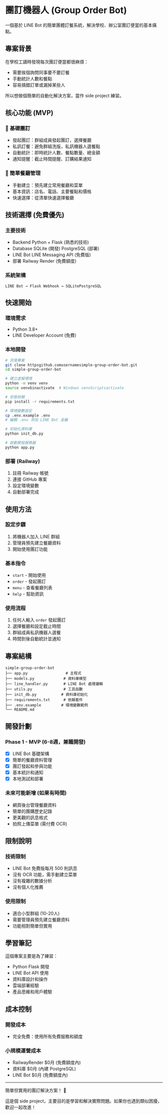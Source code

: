 # 團訂機器人 (Group Order Bot)

一個基於 LINE Bot 的簡單團體訂餐系統，解決學校、辦公室團訂便當的基本痛點。

## 專案背景

在學校工讀時發現每次團訂便當都很麻煩：
- 需要挨個詢問同事要不要訂餐
- 手動統計人數和餐點
- 容易搞錯訂單或漏掉某些人

所以想做個簡單的自動化解決方案，當作 side project 練習。

## 核心功能 (MVP)

### 🍱 基礎團訂
- 發起團訂：群組成員發起團訂，選擇餐廳
- 私訊訂餐：避免群組洗版，私訊機器人選餐點
- 自動統計：即時統計人數、餐點數量、總金額
- 通知提醒：截止時間提醒、訂購結果通知

### 🏪 簡單餐廳管理
- 手動建立：預先建立常用餐廳和菜單
- 基本資訊：店名、電話、主要餐點和價格
- 快速選擇：從清單快速選擇餐廳

## 技術選擇 (免費優先)

### 主要技術
- Backend Python + Flask (熟悉的技術)
- Database SQLite (開發)  PostgreSQL (部署)
- LINE Bot LINE Messaging API (免費版)
- 部署 Railway  Render (免費額度)

### 系統架構
```
LINE Bot → Flask Webhook → SQLitePostgreSQL
```

## 快速開始

### 環境需求
- Python 3.8+
- LINE Developer Account (免費)

### 本地開發
```bash
# 克隆專案
git clone httpsgithub.comusernamesimple-group-order-bot.git
cd simple-group-order-bot

# 建立虛擬環境
python -m venv venv
source venvbinactivate  # Windows venvScriptsactivate

# 安裝依賴
pip install -r requirements.txt

# 環境變數設定
cp .env.example .env
# 編輯 .env 添加 LINE Bot 金鑰

# 初始化資料庫
python init_db.py

# 啟動開發服務器
python app.py
```

### 部署 (Railway)
1. 註冊 Railway 帳號
2. 連接 GitHub 專案
3. 設定環境變數
4. 自動部署完成

## 使用方法

### 設定步驟
1. 將機器人加入 LINE 群組
2. 管理員預先建立餐廳資料
3. 開始使用團訂功能

### 基本指令
- `start` - 開始使用
- `order` - 發起團訂
- `menu` - 查看餐廳列表
- `help` - 幫助資訊

### 使用流程
1. 任何人輸入 `order` 發起團訂
2. 選擇餐廳和設定截止時間
3. 群組成員私訊機器人選餐
4. 時間到後自動統計並通知

## 專案結構

```
simple-group-order-bot
├── app.py                 # 主程式
├── models.py             # 資料庫模型
├── line_handler.py       # LINE Bot 處理邏輯
├── utils.py              # 工具函數
├── init_db.py           # 資料庫初始化
├── requirements.txt      # 依賴套件
├── .env.example         # 環境變數範例
└── README.md
```

## 開發計劃

### Phase 1 - MVP (6-8週，兼職開發)
- [x] LINE Bot 基礎架構
- [x] 簡單的餐廳資料管理
- [x] 團訂發起和參與功能
- [x] 基本統計和通知
- [x] 本地測試和部署

### 未來可能新增 (如果有時間)
- 網頁後台管理餐廳資料
- 簡單的團購歷史記錄
- 更美觀的訊息格式
- 拍照上傳菜單 (需付費 OCR)

## 限制說明

### 技術限制
- LINE Bot 免費版每月 500 則訊息
- 沒有 OCR 功能，需手動建立菜單
- 沒有複雜的數據分析
- 沒有個人化推薦

### 使用限制
- 適合小型群組 (10-20人)
- 需要管理員預先建立餐廳資料
- 功能相對簡單但實用

## 學習筆記

這個專案主要是為了練習：
- Python Flask 開發
- LINE Bot API 使用
- 資料庫設計和操作
- 雲端部署經驗
- 產品思維和用戶體驗

## 成本控制

### 開發成本
- 完全免費：使用所有免費服務和額度

### 小規模運營成本
- RailwayRender $0月 (免費額度內)
- 資料庫 $0月 (內建 PostgreSQL)
- LINE Bot $0月 (免費額度內)



---

簡單但實用的團訂解決方案！ 🎉

這是個 side project，主要目的是學習和解決實際問題。如果你也遇到類似困擾，歡迎一起改進！
